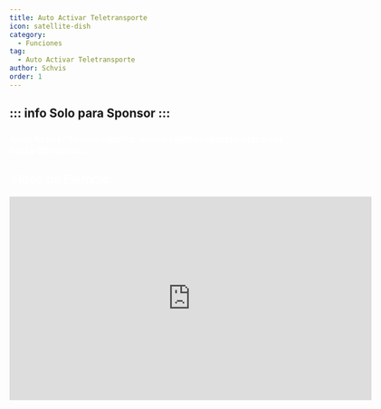 ```yaml
---
title: Auto Activar Teletransporte
icon: satellite-dish
category:
  - Funciones
tag:
  - Auto Activar Teletransporte
author: Schvis
order: 1
---
```

::: info Solo para Sponsor
:::
---
### <span style='color:white;'>Auto Activar Teletransporte, activa teletransportes cercanos hasta 50 metros.</span>

## <span style='color:white;'>Video de Ejemplo:</span>

<iframe width="640" height="360" src="https://www.youtube.com/embed/qstBErr9mJ0?list=PL5eI1Tb64p56g27qfYk7VuFTz4FK6YrKa" title="Korepi - AutoActivateTP (Sponsor)" frameborder="0" allow="accelerometer; autoplay; clipboard-write; encrypted-media; gyroscope; picture-in-picture; web-share" allowfullscreen></iframe>
